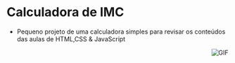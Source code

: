# Calculadora de IMC

- Pequeno projeto de uma calculadora simples para revisar os conteúdos das aulas de HTML,CSS & JavaScript
<img align="right" alt="GIF" src="https://i.imgur.com/WWQgOGD.gif" />
